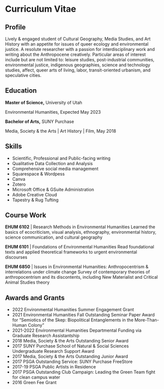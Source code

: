 # Curriculum Vitae

## Profile

Lively & engaged student of Cultural Geography, Media Studies, and Art History with an appetite for issues of queer ecology and environmental justice. A resolute researcher with a passion for interdisciplinary work and writing about the Anthropocene creatively. Particular areas of interest include but are not limited to: leisure studies, post-industrial communities, environmental justice, indigenous geographies, science and technology studies, affect, queer arts of living, labor, transit-oriented urbanism, and speculative cities.

## Education 

**Master of Science,** University of Utah 

Environmental Humanities, Expected May 2023


**Bachelor of Arts,** SUNY Purchase 

Media, Society & the Arts | Art History | Film, May 2018

## Skills
- Scientific, Professional and Public-facing writing 
- Qualitative Data Collection and Analysis 
- Comprehensive social media management
- Squarespace & Wordpess 
- Canva 
- Zotero
- Microsoft Office & GSuite Administration
- Adobe Creative Cloud
- Tapestry & Rug Tufting

## Course Work 

**EHUM 6102** | Research Methods in Environmental Humanities 
Learned the basics of ecocriticism, visual analysis, ethnography, environmental history, science communication, and cultural geography

**EHUM 6101** | Foundations of Environmental Humanities 
Read foundational texts and applied theoretical frameworks to urgent environmental discourses

**EHUM 6850** | Issues in Environmental Humanities: Anthropocentrism & interrelations under climate change
Survey of contemporary theories of anthropocentrism and its discontents, including New Materialist and Critical Animal Studies theory



## Awards and Grants 

- 2022 Environmental Humanities Summer Engagement Grant 
- 2021 Environmental Humanities Fall Outstanding Seminar Paper Award for “Semiotics of the Skep: Biopolitical Entanglements in the More-Than-Human Colony”
- 2021-2022 Environmental Humanities Departmental Funding via Graduate Research Assistantship
- 2018 Media, Society & the Arts Outstanding Senior Award
- 2017 SUNY Purchase School of Natural & Social Sciences Undergraduate Research Support Award
- 2017 Media, Society & the Arts Outstanding Junior Award
- 2017 PSGA Outstanding Service: SUNY Purchase FreeStore
- 2017-19 PSGA Public Artists in Residence
- 2017 PSGA Outstanding Club Campaign: Leading the Green Team fight for clean campus water
- 2016 Green Fee Grant

